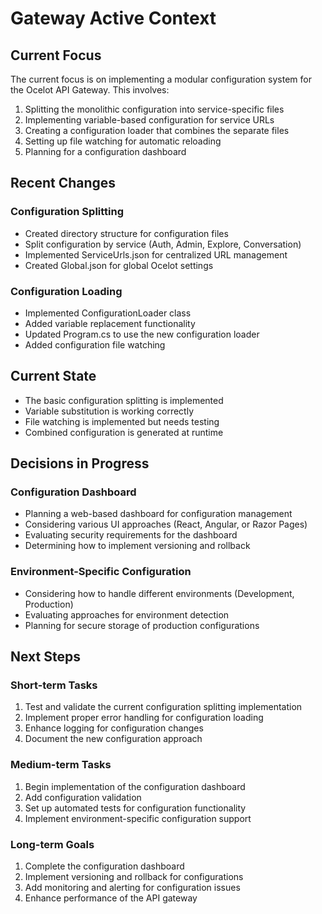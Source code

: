 # Gateway Active Context

## Current Focus
The current focus is on implementing a modular configuration system for the Ocelot API Gateway. This involves:
1. Splitting the monolithic configuration into service-specific files
2. Implementing variable-based configuration for service URLs
3. Creating a configuration loader that combines the separate files
4. Setting up file watching for automatic reloading
5. Planning for a configuration dashboard

## Recent Changes

### Configuration Splitting
- Created directory structure for configuration files
- Split configuration by service (Auth, Admin, Explore, Conversation)
- Implemented ServiceUrls.json for centralized URL management
- Created Global.json for global Ocelot settings

### Configuration Loading
- Implemented ConfigurationLoader class
- Added variable replacement functionality
- Updated Program.cs to use the new configuration loader
- Added configuration file watching

## Current State
- The basic configuration splitting is implemented
- Variable substitution is working correctly
- File watching is implemented but needs testing
- Combined configuration is generated at runtime

## Decisions in Progress

### Configuration Dashboard
- Planning a web-based dashboard for configuration management
- Considering various UI approaches (React, Angular, or Razor Pages)
- Evaluating security requirements for the dashboard
- Determining how to implement versioning and rollback

### Environment-Specific Configuration
- Considering how to handle different environments (Development, Production)
- Evaluating approaches for environment detection
- Planning for secure storage of production configurations

## Next Steps

### Short-term Tasks
1. Test and validate the current configuration splitting implementation
2. Implement proper error handling for configuration loading
3. Enhance logging for configuration changes
4. Document the new configuration approach

### Medium-term Tasks
1. Begin implementation of the configuration dashboard
2. Add configuration validation
3. Set up automated tests for configuration functionality
4. Implement environment-specific configuration support

### Long-term Goals
1. Complete the configuration dashboard
2. Implement versioning and rollback for configurations
3. Add monitoring and alerting for configuration issues
4. Enhance performance of the API gateway 